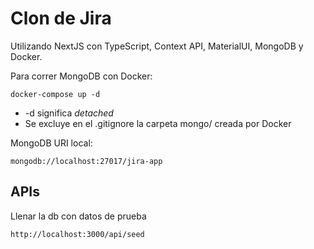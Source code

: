 # Clon de Jira

Utilizando NextJS con TypeScript, Context API, MaterialUI, MongoDB y Docker.

Para correr MongoDB con Docker:

```
docker-compose up -d
```

- -d significa _detached_
- Se excluye en el .gitignore la carpeta mongo/ creada por Docker

MongoDB URI local:

```
mongodb://localhost:27017/jira-app
```

## APIs

Llenar la db con datos de prueba

```
http://localhost:3000/api/seed
```
